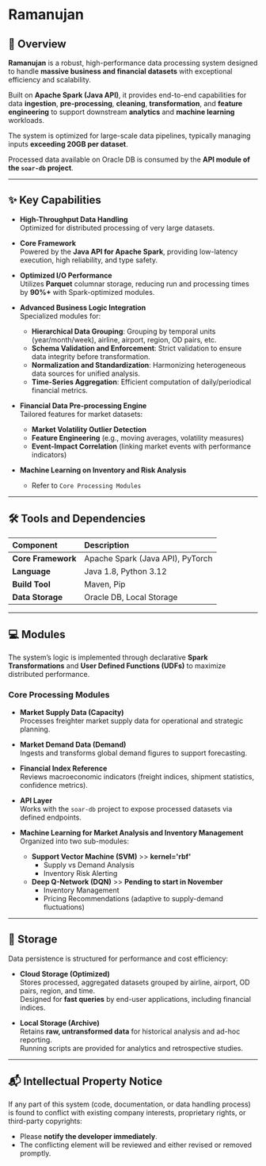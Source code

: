# Ramanujan

## 🚀 Overview

**Ramanujan** is a robust, high-performance data processing system designed to handle **massive business and financial datasets** with exceptional efficiency and scalability.  

Built on **Apache Spark (Java API)**, it provides end-to-end capabilities for data **ingestion**, **pre-processing**, **cleaning**, **transformation**, and **feature engineering** to support downstream **analytics** and **machine learning** workloads.

The system is optimized for large-scale data pipelines, typically managing inputs **exceeding 20GB per dataset**.

Processed data available on Oracle DB is consumed by the **API module of the `soar-db` project**.

---

## ✨ Key Capabilities

- **High-Throughput Data Handling**  
  Optimized for distributed processing of very large datasets.

- **Core Framework**  
  Powered by the **Java API for Apache Spark**, providing low-latency execution, high reliability, and type safety.

- **Optimized I/O Performance**  
  Utilizes **Parquet** columnar storage, reducing run and processing times by **90%+** with Spark-optimized modules.

- **Advanced Business Logic Integration**  
  Specialized modules for:
    - **Hierarchical Data Grouping**: Grouping by temporal units (year/month/week), airline, airport, region, OD pairs, etc.
    - **Schema Validation and Enforcement**: Strict validation to ensure data integrity before transformation.
    - **Normalization and Standardization**: Harmonizing heterogeneous data sources for unified analysis.
    - **Time-Series Aggregation**: Efficient computation of daily/periodical financial metrics.

- **Financial Data Pre-processing Engine**  
  Tailored features for market datasets:
    - **Market Volatility Outlier Detection**
    - **Feature Engineering** (e.g., moving averages, volatility measures)
    - **Event-Impact Correlation** (linking market events with performance indicators)

- **Machine Learning on Inventory and Risk Analysis**  
    - Refer to ```Core Processing Modules```
---

## 🛠️ Tools and Dependencies

| Component          | Description                      |
|:-------------------|:---------------------------------|
| **Core Framework** | Apache Spark (Java API), PyTorch |
| **Language**       | Java 1.8, Python 3.12            |
| **Build Tool**     | Maven, Pip                       |
| **Data Storage**   | Oracle DB, Local Storage         |

---

## 💻 Modules

The system’s logic is implemented through declarative **Spark Transformations** and **User Defined Functions (UDFs)** to maximize distributed performance.

### Core Processing Modules

- **Market Supply Data (Capacity)**  
  Processes freighter market supply data for operational and strategic planning.

- **Market Demand Data (Demand)**  
  Ingests and transforms global demand figures to support forecasting.

- **Financial Index Reference**  
  Reviews macroeconomic indicators (freight indices, shipment statistics, confidence metrics).

- **API Layer**  
  Works with the `soar-db` project to expose processed datasets via defined endpoints.

- **Machine Learning for Market Analysis and Inventory Management**  
  Organized into two sub-modules:
    - **Support Vector Machine (SVM)** >> **kernel='rbf'**
        - Supply vs Demand Analysis
        - Inventory Risk Alerting
    - **Deep Q-Network (DQN)** >> **Pending to start in November**
        - Inventory Management
        - Pricing Recommendations (adaptive to supply-demand fluctuations)

---

## 💾 Storage

Data persistence is structured for performance and cost efficiency:

- **Cloud Storage (Optimized)**  
  Stores processed, aggregated datasets grouped by airline, airport, OD pairs, region, and time.  
  Designed for **fast queries** by end-user applications, including financial indices.

- **Local Storage (Archive)**  
  Retains **raw, untransformed data** for historical analysis and ad-hoc reporting.  
  Running scripts are provided for analytics and retrospective studies.

---

## 📬 Intellectual Property Notice

If any part of this system (code, documentation, or data handling process) is found to conflict with existing company interests, proprietary rights, or third-party copyrights:
- Please **notify the developer immediately**.
- The conflicting element will be reviewed and either revised or removed promptly.
